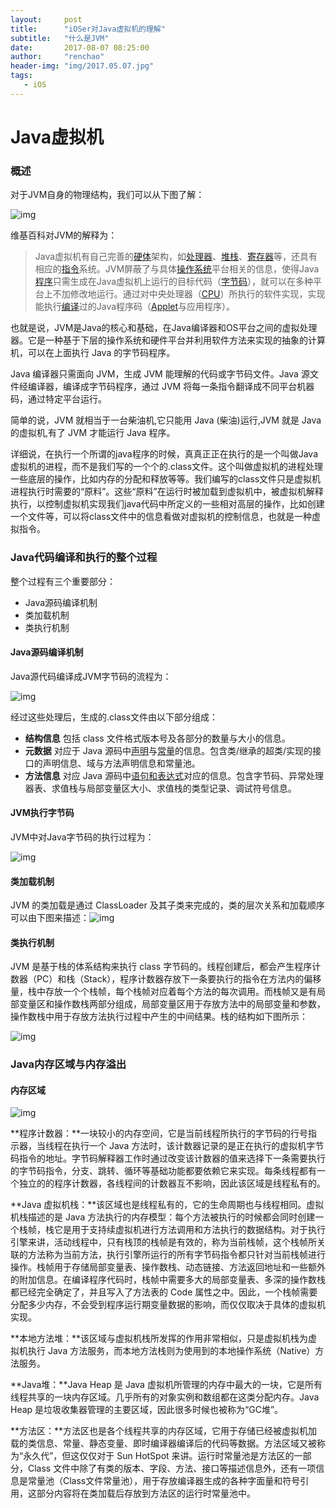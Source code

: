 ```yaml
---
layout:     post
title:      "iOSer对Java虚拟机的理解"
subtitle:   "什么是JVM"
date:       2017-08-07 08:25:00
author:     "renchao"
header-img: "img/2017.05.07.jpg"
tags: 
   - iOS
---
```




# Java虚拟机

### 概述

对于JVM自身的物理结构，我们可以从下图了解：

![img](http://wiki.jikexueyuan.com/project/java-vm/images/jvm.gif)

维基百科对JVM的解释为：

> Java虚拟机有自己完善的[硬体](https://zh.wikipedia.org/wiki/%E7%A1%AC%E4%BD%93)架构，如[处理器](https://zh.wikipedia.org/wiki/%E5%A4%84%E7%90%86%E5%99%A8)、[堆栈](https://zh.wikipedia.org/wiki/%E5%A0%86%E6%A0%88)、[寄存器](https://zh.wikipedia.org/wiki/%E5%AF%84%E5%AD%98%E5%99%A8)等，还具有相应的[指令](https://zh.wikipedia.org/wiki/%E6%8C%87%E4%BB%A4)系统。JVM屏蔽了与具体[操作系统](https://zh.wikipedia.org/wiki/%E6%93%8D%E4%BD%9C%E7%B3%BB%E7%BB%9F)平台相关的信息，使得Java[程序](https://zh.wikipedia.org/wiki/%E7%A8%8B%E5%BA%8F)只需生成在Java虚拟机上运行的目标代码（[字节码](https://zh.wikipedia.org/wiki/%E5%AD%97%E8%8A%82%E7%A0%81)），就可以在多种平台上不加修改地运行。通过对中央处理器（[CPU](https://zh.wikipedia.org/wiki/CPU)）所执行的软件实现，实现能执行[编译](https://zh.wikipedia.org/wiki/%E7%BC%96%E8%AF%91)过的Java程序码（[Applet](https://zh.wikipedia.org/wiki/Applet)与应用程序）。

也就是说，JVM是Java的核心和基础，在Java编译器和OS平台之间的虚拟处理器。它是一种基于下层的操作系统和硬件平台并利用软件方法来实现的抽象的计算机，可以在上面执行 Java 的字节码程序。

Java 编译器只需面向 JVM，生成 JVM 能理解的代码或字节码文件。Java 源文件经编译器，编译成字节码程序，通过 JVM 将每一条指令翻译成不同平台机器码，通过特定平台运行。

简单的说，JVM 就相当于一台柴油机,它只能用 Java (柴油)运行,JVM 就是 Java 的虚拟机,有了 JVM 才能运行 Java 程序。

详细说，在执行一个所谓的java程序的时候，真真正正在执行的是一个叫做Java虚拟机的进程，而不是我们写的一个个的.class文件。这个叫做虚拟机的进程处理一些底层的操作，比如内存的分配和释放等等。我们编写的class文件只是虚拟机进程执行时需要的“原料”。这些“原料”在运行时被加载到虚拟机中，被虚拟机解释执行，以控制虚拟机实现我们java代码中所定义的一些相对高层的操作，比如创建一个文件等，可以将class文件中的信息看做对虚拟机的控制信息，也就是一种虚拟指令。

### Java代码编译和执行的整个过程

整个过程有三个重要部分：

- Java源码编译机制
- 类加载机制
- 类执行机制

#### Java源码编译机制

Java源代码编译成JVM字节码的流程为：

![img](http://wiki.jikexueyuan.com/project/java-vm/images/javadebug.gif)

经过这些处理后，生成的.class文件由以下部分组成：

- **结构信息**   包括 class 文件格式版本号及各部分的数量与大小的信息。
- **元数据**   对应于 Java 源码中<u>声明</u>与<u>常量</u>的信息。包含类/继承的超类/实现的接口的声明信息、域与方法声明信息和常量池。
- **方法信息**   对应 Java 源码中<u>语句和表达式</u>对应的信息。包含字节码、异常处理器表、求值栈与局部变量区大小、求值栈的类型记录、调试符号信息。

#### JVM执行字节码

JVM中对Java字节码的执行过程为：

![img](http://wiki.jikexueyuan.com/project/java-vm/images/jvmdebug.gif)

#### 类加载机制

JVM 的类加载是通过 ClassLoader 及其子类来完成的，类的层次关系和加载顺序可以由下图来描述：![img](http://wiki.jikexueyuan.com/project/java-vm/images/jvmclass.gif)

#### 类执行机制

JVM 是基于栈的体系结构来执行 class 字节码的。线程创建后，都会产生程序计数器（PC）和栈（Stack），程序计数器存放下一条要执行的指令在方法内的偏移量，栈中存放一个个栈帧，每个栈帧对应着每个方法的每次调用。而栈帧又是有局部变量区和操作数栈两部分组成，局部变量区用于存放方法中的局部变量和参数，操作数栈中用于存放方法执行过程中产生的中间结果。栈的结构如下图所示：

![img](http://wiki.jikexueyuan.com/project/java-vm/images/classrun.gif)

### Java内存区域与内存溢出

#### 内存区域

![img](http://wiki.jikexueyuan.com/project/java-vm/images/jvmdata.png)

**程序计数器：**一块较小的内存空间，它是当前线程所执行的字节码的行号指示器，当线程在执行一个 Java 方法时，该计数器记录的是正在执行的虚拟机字节码指令的地址。字节码解释器工作时通过改变该计数器的值来选择下一条需要执行的字节码指令，分支、跳转、循环等基础功能都要依赖它来实现。每条线程都有一个独立的的程序计数器，各线程间的计数器互不影响，因此该区域是线程私有的。

**Java 虚拟机栈：**该区域也是线程私有的，它的生命周期也与线程相同。虚拟机栈描述的是 Java 方法执行的内存模型：每个方法被执行的时候都会同时创建一个栈帧，栈它是用于支持续虚拟机进行方法调用和方法执行的数据结构。对于执行引擎来讲，活动线程中，只有栈顶的栈帧是有效的，称为当前栈帧，这个栈帧所关联的方法称为当前方法，执行引擎所运行的所有字节码指令都只针对当前栈帧进行操作。栈帧用于存储局部变量表、操作数栈、动态链接、方法返回地址和一些额外的附加信息。在编译程序代码时，栈帧中需要多大的局部变量表、多深的操作数栈都已经完全确定了，并且写入了方法表的 Code 属性之中。因此，一个栈帧需要分配多少内存，不会受到程序运行期变量数据的影响，而仅仅取决于具体的虚拟机实现。

**本地方法堆：**该区域与虚拟机栈所发挥的作用非常相似，只是虚拟机栈为虚拟机执行 Java 方法服务，而本地方法栈则为使用到的本地操作系统（Native）方法服务。

**Java堆：**Java Heap 是 Java 虚拟机所管理的内存中最大的一块，它是所有线程共享的一块内存区域。几乎所有的对象实例和数组都在这类分配内存。Java Heap 是垃圾收集器管理的主要区域，因此很多时候也被称为“GC堆”。

**方法区：**方法区也是各个线程共享的内存区域，它用于存储已经被虚拟机加载的类信息、常量、静态变量、即时编译器编译后的代码等数据。方法区域又被称为“永久代”，但这仅仅对于 Sun HotSpot 来讲。运行时常量池是方法区的一部分，Class 文件中除了有类的版本、字段、方法、接口等描述信息外，还有一项信息是常量池（Class文件常量池），用于存放编译器生成的各种字面量和符号引用，这部分内容将在类加载后存放到方法区的运行时常量池中。

